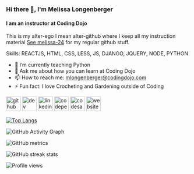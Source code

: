 ### Hi there 👋, I'm Melissa Longenberger
#### I am an instructor at Coding Dojo
This is my alter-ego I mean alter-github where I keep all my instruction material [See melissa-24](https://github.com/melissa-24) for my regular github stuff.

Skills: REACTJS, HTML, CSS, LESS, JS, DJANGO, JQUERY, NODE, PYTHON

- 🔭 I’m currently teaching Python 
- 💬 Ask me about how you can learn at Coding Dojo 
- 📫 How to reach me: mlongenberger@codingdojo.com 
- ⚡ Fun fact: I love Crocheting and Gardening outside of Coding 


[<img src='https://cdn.jsdelivr.net/npm/simple-icons@3.0.1/icons/github.svg' alt='github' height='40'>](https://github.com/dojo24)  [<img src='https://cdn.jsdelivr.net/npm/simple-icons@3.0.1/icons/dev-dot-to.svg' alt='dev' height='40'>](https://dev.to/melissa24)  [<img src='https://cdn.jsdelivr.net/npm/simple-icons@3.0.1/icons/linkedin.svg' alt='linkedin' height='40'>](https://www.linkedin.com/in/melissa-longenberger/)  [<img src='https://cdn.jsdelivr.net/npm/simple-icons@3.0.1/icons/codepen.svg' alt='codepen' height='40'>](https://codepen.io/WolfsVeteran)  [<img src='https://cdn.jsdelivr.net/npm/simple-icons@3.0.1/icons/codesandbox.svg' alt='codesandbox' height='40'>](https://codesandbox.io/u/melissa-24)  [<img src='https://cdn.jsdelivr.net/npm/simple-icons@3.0.1/icons/icloud.svg' alt='website' height='40'>](https://melissa-longenberger.com)  

[![Top Langs](https://github-readme-stats.vercel.app/api/top-langs/?username=dojo24)](https://github.com/anuraghazra/github-readme-stats)

![GitHub Activity Graph](https://activity-graph.herokuapp.com/graph?username=dojo24) 

![GitHub metrics](https://metrics.lecoq.io/dojo24)  

![GitHub streak stats](https://github-readme-streak-stats.herokuapp.com/?user=dojo24)  

![Profile views](https://gpvc.arturio.dev/dojo24)  
